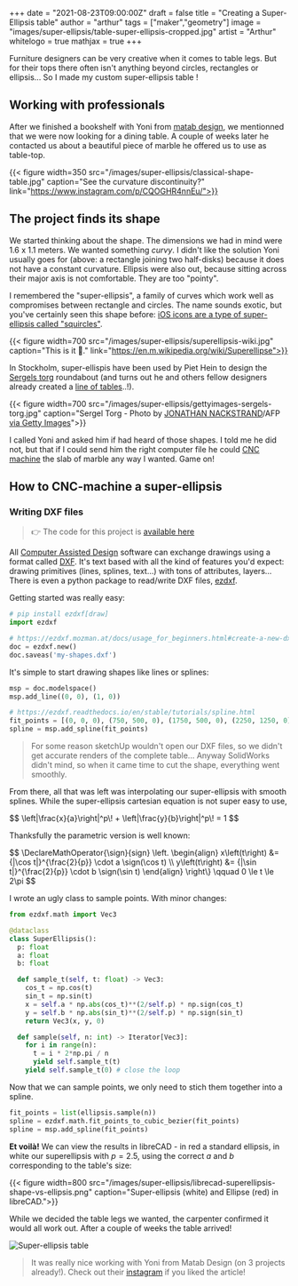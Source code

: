 +++
date = "2021-08-23T09:00:00Z"
draft = false
title = "Creating a Super-Ellipsis table"
author = "arthur"
tags = ["maker","geometry"]
image = "images/super-ellipsis/table-super-ellipsis-cropped.jpg"
artist = "Arthur"
whitelogo = true
mathjax = true
+++

Furniture designers can be very creative when it comes to table legs. But for their tops there often isn't anything beyond circles, rectangles or ellipsis... So I made my custom super-ellipsis table !

<!--more-->

## Working with professionals
After we finished a bookshelf with Yoni from [matab design](https://www.matab.co.il/), we mentionned that we were now looking for a dining table. A couple of weeks later he contacted us about a beautiful piece of marble he offered us to use as table-top.

{{< figure width=350 src="/images/super-ellipsis/classical-shape-table.jpg" caption="See the curvature discontinuity?" link="https://www.instagram.com/p/CQOGHR4nnEu/">}}

## The project finds its shape
We started thinking about the shape. The dimensions we had in mind were 1.6 x 1.1 meters. We wanted something _curvy_. I didn't like the solution Yoni usually goes for (above: a rectangle joining two half-disks) because it does not have a constant curvature. Ellipsis were also out, because sitting across their major axis is not comfortable. They are too "pointy".

I remembered the "super-ellipsis", a family of curves which work well as compromises between rectangle and circles. The name sounds exotic, but you've certainly seen this shape before: [iOS icons are a type of super-ellipsis called "squircles"](https://www.johndcook.com/blog/2018/02/13/squircle-curvature/).

{{< figure width=700 src="/images/super-ellipsis/superellipsis-wiki.jpg" caption="This is it 🎯." link="https://en.m.wikipedia.org/wiki/Superellipse">}}

In Stockholm, super-ellispis have been used by Piet Hein to design the [Sergels torg](https://en.wikipedia.org/wiki/Sergels_torg) roundabout (and turns out he and others fellow designers already created a [line of tables](https://fritzhansen.com/en/super-elliptical)..!).


{{< figure width=700 src="/images/super-ellipsis/gettyimages-sergels-torg.jpg" caption="Sergel Torg - Photo by [JONATHAN NACKSTRAND](http://www.nackstrand.com/)/AFP [via Getty Images](https://www.gettyimages.ch/detail/nachrichtenfoto/an-aerial-view-picture-shows-sergels-torg-square-in-nachrichtenfoto/1208284309?language=fr)">}}


I called Yoni and asked him if had heard of those shapes. I told me he did not, but that if I could send him the right computer file he could [CNC machine](https://en.wikipedia.org/wiki/Numerical_control) the slab of marble any way I wanted. Game on!

## How to CNC-machine a super-ellipsis
### Writing DXF files
> :point_right: The code for this project is [available here](https://gist.github.com/arthur-flam/3704a2d91864a30562d09da8bfe593e0)

All [Computer Assisted Design](https://en.wikipedia.org/wiki/Computer-aided_design) software can exchange drawings using a format called [DXF](https://fr.wikipedia.org/wiki/Drawing_eXchange_Format). It's text based with all the kind of features you'd expect: drawing primitives (lines, splines, text...) with tons of attributes, layers... There is even a python package to read/write DXF files, [ezdxf](https://ezdxf.readthedocs.io/en/stable/index.html).


Getting started was really easy:

```python
# pip install ezdxf[draw] 
import ezdxf

# https://ezdxf.mozman.at/docs/usage_for_beginners.html#create-a-new-dxf-file
doc = ezdxf.new()
doc.saveas('my-shapes.dxf')
```

It's simple to start drawing shapes like lines or splines:

```python
msp = doc.modelspace()
msp.add_line((0, 0), (1, 0))

# https://ezdxf.readthedocs.io/en/stable/tutorials/spline.html
fit_points = [(0, 0, 0), (750, 500, 0), (1750, 500, 0), (2250, 1250, 0)]
spline = msp.add_spline(fit_points)
```

> For some reason sketchUp wouldn't open our DXF files, so we didn't get accurate renders of the complete table... Anyway SolidWorks didn't mind, so when it came time to cut the shape, everything went smoothly.

From there, all that was left was interpolating our super-ellipsis with smooth splines. While the super-ellipsis cartesian equation is not super easy to use,

<div>$$
\left|\frac{x}{a}\right|^p\! + \left|\frac{y}{b}\right|^p\! = 1
$$</div>


Thanksfully the parametric version is well known:

<div>$$
\DeclareMathOperator{\sign}{sign}
\left.
\begin{align}
 x\left(t\right) &= {|\cos t|}^{\frac{2}{p}} \cdot a \sign(\cos t) \\
 y\left(t\right) &= {|\sin t|}^{\frac{2}{p}} \cdot b \sign(\sin t)
\end{align}
\right\} \qquad 0 \le t \le 2\pi
$$</div>


I wrote an ugly class to sample points. With minor changes:

```python
from ezdxf.math import Vec3

@dataclass
class SuperEllipsis():
  p: float
  a: float
  b: float

  def sample_t(self, t: float) -> Vec3:
    cos_t = np.cos(t)
    sin_t = np.sin(t)
    x = self.a * np.abs(cos_t)**(2/self.p) * np.sign(cos_t)
    y = self.b * np.abs(sin_t)**(2/self.p) * np.sign(sin_t)
    return Vec3(x, y, 0)

  def sample(self, n: int) -> Iterator[Vec3]:
    for i in range(n):
      t = i * 2*np.pi / n
      yield self.sample_t(t)
    yield self.sample_t(0) # close the loop
```

Now that we can sample points, we only need to stich them together into a spline.

```python
fit_points = list(ellipsis.sample(n))
spline = ezdxf.math.fit_points_to_cubic_bezier(fit_points)
spline = msp.add_spline(fit_points)
```

**Et voilà!** We can view the results in libreCAD - in red a standard ellipsis, in white our superellipsis with $p=2.5$, using the correct $a$ and $b$ corresponding to the table's size:

{{< figure width=800 src="/images/super-ellipsis/librecad-superellipsis-shape-vs-ellipsis.png" caption="Super-ellipsis (white) and Ellipse (red) in libreCAD.">}}

While we decided the table legs we wanted, the carpenter confirmed it would all work out. After a couple of weeks the table arrived!

![Super-ellipsis table](/images/super-ellipsis/table-super-ellipsis.jpg)

> It was really nice working with Yoni from Matab Design (on 3 projects already!). Check out their [instagram](https://www.instagram.com/matabdesign/) if you liked the article!
